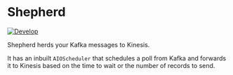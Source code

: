 Shepherd
===

[![Develop](https://github.com/shaurya-nwse/Shepherd/actions/workflows/build.yml/badge.svg?branch=develop)](https://github.com/shaurya-nwse/Shepherd/actions/workflows/build.yml)

Shepherd herds your Kafka messages to Kinesis.

It has an inbuilt `AIOScheduler` that schedules a poll from Kafka and forwards it to Kinesis based on the time to wait
or the number of records to send.
